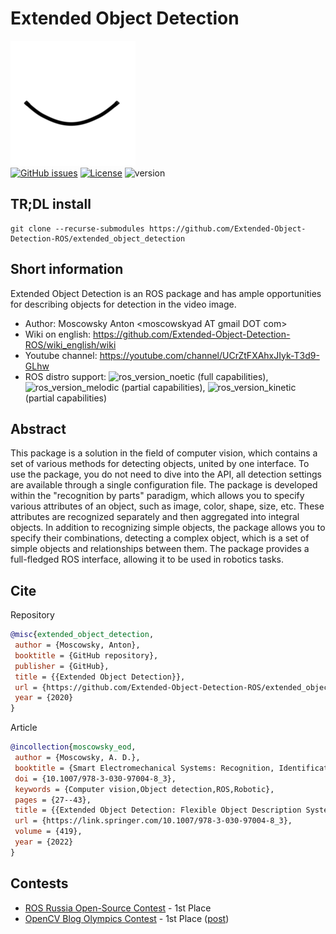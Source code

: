 # Extended Object Detection
![EOD logo](animated_logo.gif)  
[![GitHub issues](https://img.shields.io/github/issues/Extended-Object-Detection-ROS/extended_object_detection.svg)](https://github.com/Extended-Object-Detection-ROS/extended_object_detection/issues) [![License](https://img.shields.io/badge/License-BSD%203--Clause-blue.svg)](https://opensource.org/licenses/BSD-3-Clause) ![version](https://img.shields.io/badge/version-2.0.0-blue)

## TR;DL install
```
git clone --recurse-submodules https://github.com/Extended-Object-Detection-ROS/extended_object_detection
```


## Short information

Extended Object Detection is an ROS package and has ample opportunities for describing objects for detection in the video image. 
 - Author: Moscowsky Anton \<moscowskyad AT gmail DOT com\>
 - Wiki on english: https://github.com/Extended-Object-Detection-ROS/wiki_english/wiki
 - Youtube channel: https://youtube.com/channel/UCrZtFXAhxJIyk-T3d9-GLhw
 - ROS distro support: <a><img src="https://img.shields.io/badge/ROS-Noetic-blue" alt="ros_version_noetic" /></a> (full capabilities), <a><img src="https://img.shields.io/badge/ROS-Melodic-yellow" alt="ros_version_melodic" /></a> (partial capabilities), <a><img src="https://img.shields.io/badge/ROS-Kinetic-yellow" alt="ros_version_kinetic" /></a> (partial capabilities)

## Abstract

This package is a solution in the field of computer vision, which contains a set of various methods for detecting objects, united by one interface. To use the package, you do not need to dive into the API, all detection settings are available through a single configuration file. The package is developed within the "recognition by parts" paradigm, which allows you to specify various attributes of an object, such as image, color, shape, size, etc. These attributes are recognized separately and then aggregated into integral objects. In addition to recognizing simple objects, the package allows you to specify their combinations, detecting a complex object, which is a set of simple objects and relationships between them. The package provides a full-fledged ROS interface, allowing it to be used in robotics tasks.

## Cite
Repository
```bibtex
@misc{extended_object_detection,
 author = {Moscowsky, Anton},
 booktitle = {GitHub repository},
 publisher = {GitHub},
 title = {{Extended Object Detection}},
 url = {https://github.com/Extended-Object-Detection-ROS/extended_object_detection},
 year = {2020}
}
```
Article
```bibtex
@incollection{moscowsky_eod,
 author = {Moscowsky, A. D.},
 booktitle = {Smart Electromechanical Systems: Recognition, Identification and Modeling},
 doi = {10.1007/978-3-030-97004-8_3},
 keywords = {Computer vision,Object detection,ROS,Robotic},
 pages = {27--43},
 title = {{Extended Object Detection: Flexible Object Description System for Detection in Robotic Tasks}},
 url = {https://link.springer.com/10.1007/978-3-030-97004-8_3},
 volume = {419},
 year = {2022}
}

```

## Contests
 - [ROS Russia Open-Source Contest](https://habr.com/ru/post/541876/) - 1st Place
 - [OpenCV Blog Olympics Contest](https://learnopencv.com/blog-olympics/) - 1st Place ([post](https://learnopencv.com/multi-attribute-and-graph-based-object-detection/?ck_subscriber_id=1013959305))
